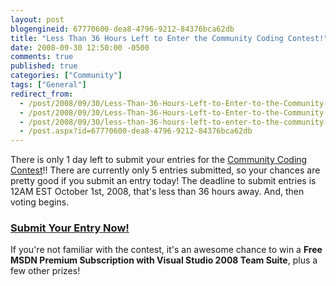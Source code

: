 ```yaml
---
layout: post
blogengineid: 67770600-dea8-4796-9212-84376bca62db
title: "Less Than 36 Hours Left to Enter the Community Coding Contest!"
date: 2008-09-30 12:50:00 -0500
comments: true
published: true
categories: ["Community"]
tags: ["General"]
redirect_from: 
  - /post/2008/09/30/Less-Than-36-Hours-Left-to-Enter-to-the-Community-Coding-Contest.aspx
  - /post/2008/09/30/Less-Than-36-Hours-Left-to-Enter-to-the-Community-Coding-Contest
  - /post/2008/09/30/less-than-36-hours-left-to-enter-to-the-community-coding-contest
  - /post.aspx?id=67770600-dea8-4796-9212-84376bca62db
---
```

<!-- more -->


There is only 1 day left to submit your entries for the <a href="http://communitycodingcontest.org/">Community
Coding Contest</a>!! There are currently only 5 entries submitted, so your
chances are pretty good if you submit an entry today! The deadline to
submit entries is 12AM EST October 1st, 2008, that&#39;s less than 36 hours
away. And, then voting begins.

<h3><a href="http://communitycodingcontest.org/">Submit Your Entry Now!</a> </h3>


If you&#39;re not familiar with the contest, it&#39;s an awesome chance to win a **Free MSDN Premium Subscription with Visual Studio 2008 Team Suite**, plus a few other prizes! 

